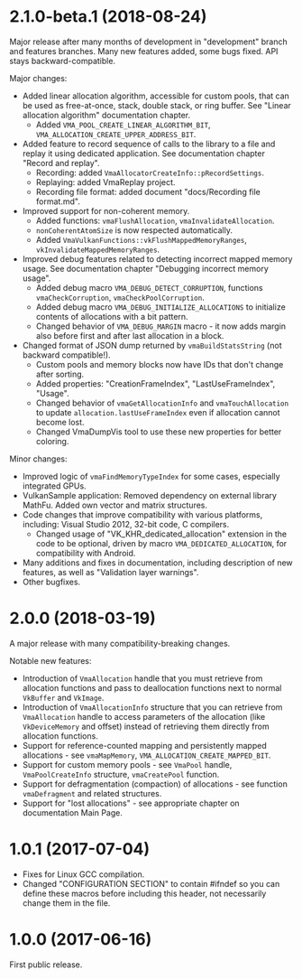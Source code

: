 # 2.1.0-beta.1 (2018-08-24)

Major release after many months of development in "development" branch and features branches. Many new features added, some bugs fixed. API stays backward-compatible.

Major changes:

- Added linear allocation algorithm, accessible for custom pools, that can be used as free-at-once, stack, double stack, or ring buffer. See "Linear allocation algorithm" documentation chapter.
  - Added `VMA_POOL_CREATE_LINEAR_ALGORITHM_BIT`, `VMA_ALLOCATION_CREATE_UPPER_ADDRESS_BIT`.
- Added feature to record sequence of calls to the library to a file and replay it using dedicated application. See documentation chapter "Record and replay".
  - Recording: added `VmaAllocatorCreateInfo::pRecordSettings`.
  - Replaying: added VmaReplay project.
  - Recording file format: added document "docs/Recording file format.md".
- Improved support for non-coherent memory.
  - Added functions: `vmaFlushAllocation`, `vmaInvalidateAllocation`.
  - `nonCoherentAtomSize` is now respected automatically.
  - Added `VmaVulkanFunctions::vkFlushMappedMemoryRanges`, `vkInvalidateMappedMemoryRanges`.
- Improved debug features related to detecting incorrect mapped memory usage. See documentation chapter "Debugging incorrect memory usage".
  - Added debug macro `VMA_DEBUG_DETECT_CORRUPTION`, functions `vmaCheckCorruption`, `vmaCheckPoolCorruption`.
  - Added debug macro `VMA_DEBUG_INITIALIZE_ALLOCATIONS` to initialize contents of allocations with a bit pattern.
  - Changed behavior of `VMA_DEBUG_MARGIN` macro - it now adds margin also before first and after last allocation in a block.
- Changed format of JSON dump returned by `vmaBuildStatsString` (not backward compatible!).
  - Custom pools and memory blocks now have IDs that don't change after sorting.
  - Added properties: "CreationFrameIndex", "LastUseFrameIndex", "Usage".
  - Changed behavior of `vmaGetAllocationInfo` and `vmaTouchAllocation` to update `allocation.lastUseFrameIndex` even if allocation cannot become lost.
  - Changed VmaDumpVis tool to use these new properties for better coloring.

Minor changes:

- Improved logic of `vmaFindMemoryTypeIndex` for some cases, especially integrated GPUs.
- VulkanSample application: Removed dependency on external library MathFu. Added own vector and matrix structures.
- Code changes that improve compatibility with various platforms, including: Visual Studio 2012, 32-bit code, C compilers.
  - Changed usage of "VK_KHR_dedicated_allocation" extension in the code to be optional, driven by macro `VMA_DEDICATED_ALLOCATION`, for compatibility with Android.
- Many additions and fixes in documentation, including description of new features, as well as "Validation layer warnings".
- Other bugfixes.

# 2.0.0 (2018-03-19)

A major release with many compatibility-breaking changes.

Notable new features:

- Introduction of `VmaAllocation` handle that you must retrieve from allocation functions and pass to deallocation functions next to normal `VkBuffer` and `VkImage`.
- Introduction of `VmaAllocationInfo` structure that you can retrieve from `VmaAllocation` handle to access parameters of the allocation (like `VkDeviceMemory` and offset) instead of retrieving them directly from allocation functions.
- Support for reference-counted mapping and persistently mapped allocations - see `vmaMapMemory`, `VMA_ALLOCATION_CREATE_MAPPED_BIT`.
- Support for custom memory pools - see `VmaPool` handle, `VmaPoolCreateInfo` structure, `vmaCreatePool` function.
- Support for defragmentation (compaction) of allocations - see function `vmaDefragment` and related structures.
- Support for "lost allocations" - see appropriate chapter on documentation Main Page.

# 1.0.1 (2017-07-04)

- Fixes for Linux GCC compilation.
- Changed "CONFIGURATION SECTION" to contain #ifndef so you can define these macros before including this header, not necessarily change them in the file.

# 1.0.0 (2017-06-16)

First public release.
